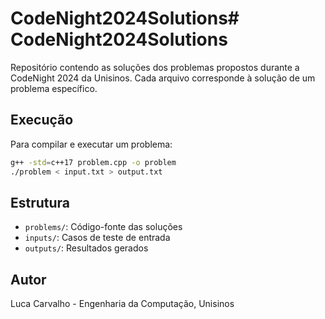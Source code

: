 # CodeNight2024Solutions# CodeNight2024Solutions

Repositório contendo as soluções dos problemas propostos durante a CodeNight 2024 da Unisinos. Cada arquivo corresponde à solução de um problema específico.

## Execução

Para compilar e executar um problema:

```bash
g++ -std=c++17 problem.cpp -o problem
./problem < input.txt > output.txt
```

## Estrutura

- `problems/`: Código-fonte das soluções
- `inputs/`: Casos de teste de entrada
- `outputs/`: Resultados gerados

## Autor

Luca Carvalho - Engenharia da Computação, Unisinos
